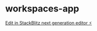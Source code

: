 # workspaces-app

[Edit in StackBlitz next generation editor ⚡️](https://stackblitz.com/~/github.com/dmuvaa/workspaces-app)
